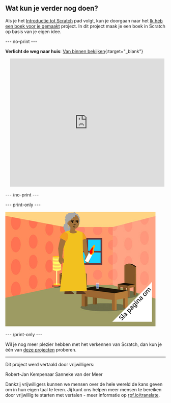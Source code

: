 ## Wat kun je verder nog doen?

Als je het [Introductie tot Scratch](https://projects.raspberrypi.org/nl-NL/pathway/scratch-intro) pad volgt, kun je doorgaan naar het [Ik heb een boek voor je gemaakt](https://projects.raspberrypi.org/nl-NL/projects/i-made-you-a-book) project. In dit project maak je een boek in Scratch op basis van je eigen idee.

--- no-print ---

**Verlicht de weg naar huis**: [Van binnen bekijken](https://scratch.mit.edu/projects/499860786/editor){:target="_blank"}
<div class="scratch-preview" style="margin-left: 15px;">
  <iframe allowtransparency="true" width="485" height="402" src="https://scratch.mit.edu/projects/embed/499860786/?autostart=false" frameborder="0"></iframe>
</div>

--- /no-print ---

--- print-only ---

![Een 'Ik heb een boek voor je gemaakt'-project.](images/book-cover.png)

--- /print-only ---

Wil je nog meer plezier hebben met het verkennen van Scratch, dan kun je één van [deze projecten](https://projects.raspberrypi.org/nl-NL/projects?software%5B%5D=scratch&curriculum%5B%5D=%201) proberen.

***
Dit project werd vertaald door vrijwilligers:

Robert-Jan Kempenaar
Sanneke van der Meer

Dankzij vrijwilligers kunnen we mensen over de hele wereld de kans geven om in hun eigen taal te leren. Jij kunt ons helpen meer mensen te bereiken door vrijwillig te starten met vertalen - meer informatie op [rpf.io/translate](https://rpf.io/translate).
